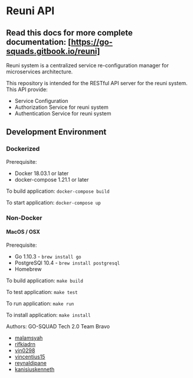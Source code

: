# Reuni API

## Read this docs for more complete documentation: [https://go-squads.gitbook.io/reuni]

Reuni system is a centralized service re-configuration manager for microservices architecture.

This repository is intended for the RESTful API server for the reuni system. This API provide:
- Service Configuration 
- Authorization Service for reuni system
- Authentication Service for reuni system

## Development Environment


### Dockerized 

Prerequisite:
- Docker 18.03.1 or later
- docker-compose 1.21.1 or later

To build application:
`docker-compose build`

To start application:
`docker-compose up`

### Non-Docker

#### MacOS / OSX

Prerequisite:
- Go 1.10.3 - `brew install go`
- PostgreSQl 10.4 - `brew install postgresql`
- Homebrew

To build application:
`make build`

To test application:
`make test`

To run application:
`make run`

To install application:
`make install`

Authors: GO-SQUAD Tech 2.0 Team Bravo
- [malamsyah](https://github.com/malamsyah)
- [rifkiadrn](https://github.com/rifkiadrn)
- [vin0298](https://github.com/vin0298)
- [vincentius15](https://github.com/vincentius15)
- [reynaldipane](https://github.com/reynaldipane)
- [kanisiuskenneth](https://github.com/kanisiuskenneth)

